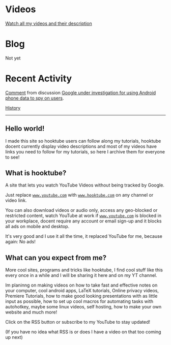 # Videos

[Watch all my videos and their description](https://jet-so.github.io/docs/videohub.html)

# Blog

Not yet

# Recent Activity

<div class="reddit-embed" data-embed-media="www.redditmedia.com" data-embed-parent="true" data-embed-live="false" data-embed-uuid="76936860-d991-4b92-9bcc-6ee879d01d6f" data-embed-created="2018-05-14T13:52:00.275Z"><a href="https://www.reddit.com/r/worldnews/comments/8jb3d1/google_under_investigation_for_using_android/dyyhzae/">Comment</a> from discussion <a href="https://www.reddit.com/r/worldnews/comments/8jb3d1/google_under_investigation_for_using_android/">Google under investigation for using Android phone data to spy on users</a>.</div><script async src="https://www.redditstatic.com/comment-embed.js"></script>

[History](https://jet-so.github.io/docs/RecentActivity.html)

---

## Hello world!

I made this site so hooktube users can follow along my tutorials, hooktube docent currently display video descriptions and most of my videos have links you need to follow for my tutorials, so here I archive them for everyone to see!

## What is hooktube?

A site that lets you watch YouTube Videos without being tracked by Google.

Just replace <code>www.youtube.com</code> with <code>www.hooktube.com</code> on any channel or video link.

You can also download videos or audio only, access any geo-blocked or restricted content, watch YouTube at work if <code>www.youtube.com</code> is blocked in your workplace, docent require any account or email sign-up and it blocks all ads on mobile and desktop. 

It's very good and I use it all the time, it replaced YouTube for me, because again: No ads!

## What can you expect from me?

More cool sites, programs and tricks like hooktube, I find cool stuff like this every once in a while and I will be sharing it here and on my YT channel.

Im planinng on making videos on how to take fast and effective notes on your computer, cool android apps, LaTeX tutorials, Online privacy videos, Premiere Tutorials, how to make good looking presentations with as little input as possible, how to set up cool macros for automating tasks with autohotkey, maybe some linux videos, self hosting, how to make your own website and much more!

Click on the RSS button or subscribe to my YouTube to stay updated!

(If you have no idea what RSS is or does I have a video on that too coming up next)
